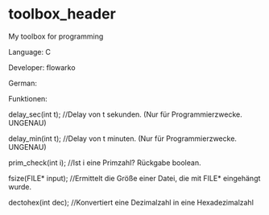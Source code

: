 # toolbox_header
My toolbox for programming

Language: C

Developer: flowarko

German:

Funktionen:

  delay_sec(int t);    //Delay von t sekunden. (Nur für Programmierzwecke. UNGENAU)
  
  delay_min(int t);    //Delay von t minuten. (Nur für Programmierzwecke. UNGENAU)
  
  prim_check(int i);   //Ist i eine Primzahl? Rückgabe boolean.
  
  fsize(FILE* input);  //Ermittelt die Größe einer Datei, die mit FILE* eingehängt wurde.

  dectohex(int dec);   //Konvertiert eine Dezimalzahl in eine Hexadezimalzahl
